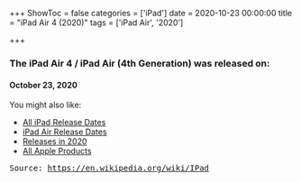 +++
ShowToc = false
categories = ['iPad']
date = 2020-10-23 00:00:00
title = "iPad Air 4 (2020)"
tags = ['iPad Air', '2020']

+++

### The iPad Air 4 / iPad Air (4th Generation) was released on: 
#### October 23, 2020


<!--more-->


    
You might also like:

- [All iPad Release Dates](https://AppleReleaseDate.com/categories/ipad/)
- [iPad Air Release Dates](https://AppleReleaseDate.com/tags/ipad-air/)
- [Releases in 2020](https://AppleReleaseDate.com/tags/2020/)
- [All Apple Products](https://AppleReleaseDate.com/categories/)



<kbd> Source: https://en.wikipedia.org/wiki/IPad</kbd>

